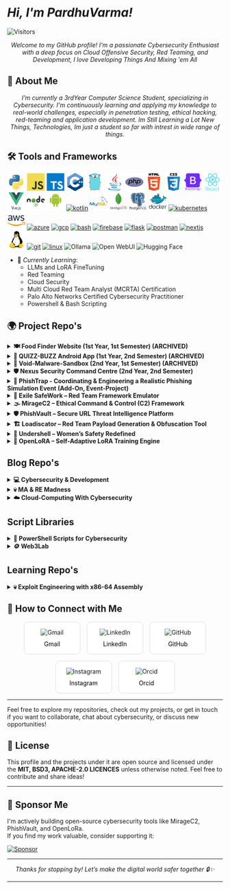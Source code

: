 # *Hi, I'm PardhuVarma!*
![Visitors](https://komarev.com/ghpvc/?username=PardhuSreeRushiVarma20060119&color=blue)

<p align="center">
  <em>Welcome to my GitHub profile! I'm a passionate Cybersecurity Enthusiast with a deep focus on Cloud Offensive Security, Red Teaming, and Development, I love Developing Things And Mixing 'em All</em>
</p>

## 🚀 About Me

<p align="center">
  <em>I’m currently a 3rdYear Computer Science Student, specializing in Cybersecurity. I'm continuously learning and applying my knowledge to real-world challenges, especially in penetration testing, ethical hacking, red-teaming and application development. Im Still Learning a Lot New Things, Technologies, Im just a student so far with intrest in wide range of things. </em>
</p>

## 🛠️ Tools and Frameworks

<p><a target="_blank" href="https://raw.githubusercontent.com/devicons/devicon/master/icons/python/python-original.svg" style="display: inline-block;"><img src="https://raw.githubusercontent.com/devicons/devicon/master/icons/python/python-original.svg" alt="python" width="42" height="42" /></a>
<a target="_blank" href="https://raw.githubusercontent.com/devicons/devicon/master/icons/javascript/javascript-original.svg" style="display: inline-block;"><img src="https://raw.githubusercontent.com/devicons/devicon/master/icons/javascript/javascript-original.svg" alt="javascript" width="42" height="42" /></a>
<a target="_blank" href="https://raw.githubusercontent.com/devicons/devicon/master/icons/typescript/typescript-original.svg" style="display: inline-block;"><img src="https://raw.githubusercontent.com/devicons/devicon/master/icons/typescript/typescript-original.svg" alt="typescript" width="42" height="42" /></a>
<a target="_blank" href="https://raw.githubusercontent.com/devicons/devicon/master/icons/cplusplus/cplusplus-original.svg" style="display: inline-block;"><img src="https://raw.githubusercontent.com/devicons/devicon/master/icons/cplusplus/cplusplus-original.svg" alt="cplusplus" width="42" height="42" /></a>
<a target="_blank" href="https://raw.githubusercontent.com/devicons/devicon/master/icons/go/go-original.svg" style="display: inline-block;"><img src="https://raw.githubusercontent.com/devicons/devicon/master/icons/go/go-original.svg" alt="go" width="42" height="42" /></a>
<a target="_blank" href="https://raw.githubusercontent.com/devicons/devicon/master/icons/java/java-original.svg" style="display: inline-block;"><img src="https://raw.githubusercontent.com/devicons/devicon/master/icons/java/java-original.svg" alt="java" width="42" height="42" /></a>
<a target="_blank" href="https://raw.githubusercontent.com/devicons/devicon/master/icons/php/php-original.svg" style="display: inline-block;"><img src="https://raw.githubusercontent.com/devicons/devicon/master/icons/php/php-original.svg" alt="php" width="42" height="42" /></a>
<a target="_blank" href="https://raw.githubusercontent.com/devicons/devicon/master/icons/html5/html5-original-wordmark.svg" style="display: inline-block;"><img src="https://raw.githubusercontent.com/devicons/devicon/master/icons/html5/html5-original-wordmark.svg" alt="html5" width="42" height="42" /></a>
<a target="_blank" href="https://raw.githubusercontent.com/devicons/devicon/master/icons/css3/css3-original-wordmark.svg" style="display: inline-block;"><img src="https://raw.githubusercontent.com/devicons/devicon/master/icons/css3/css3-original-wordmark.svg" alt="css3" width="42" height="42" /></a>
<a target="_blank" href="https://raw.githubusercontent.com/devicons/devicon/master/icons/bootstrap/bootstrap-plain-wordmark.svg" style="display: inline-block;"><img src="https://raw.githubusercontent.com/devicons/devicon/master/icons/bootstrap/bootstrap-plain-wordmark.svg" alt="bootstrap" width="42" height="42" /></a>
<a target="_blank" href="https://raw.githubusercontent.com/devicons/devicon/master/icons/react/react-original-wordmark.svg" style="display: inline-block;"><img src="https://raw.githubusercontent.com/devicons/devicon/master/icons/react/react-original-wordmark.svg" alt="react" width="42" height="42" /></a>
<a target="_blank" href="https://raw.githubusercontent.com/devicons/devicon/master/icons/vuejs/vuejs-original-wordmark.svg" style="display: inline-block;"><img src="https://raw.githubusercontent.com/devicons/devicon/master/icons/vuejs/vuejs-original-wordmark.svg" alt="vuejs" width="42" height="42" /></a>
<a target="_blank" href="https://raw.githubusercontent.com/devicons/devicon/master/icons/nodejs/nodejs-original-wordmark.svg" style="display: inline-block;"><img src="https://raw.githubusercontent.com/devicons/devicon/master/icons/nodejs/nodejs-original-wordmark.svg" alt="nodejs" width="42" height="42" /></a>
<a target="_blank" href="https://raw.githubusercontent.com/devicons/devicon/master/icons/android/android-original-wordmark.svg" style="display: inline-block;"><img src="https://raw.githubusercontent.com/devicons/devicon/master/icons/android/android-original-wordmark.svg" alt="android" width="42" height="42" /></a>
<a target="_blank" href="https://www.vectorlogo.zone/logos/kotlinlang/kotlinlang-icon.svg" style="display: inline-block;"><img src="https://www.vectorlogo.zone/logos/kotlinlang/kotlinlang-icon.svg" alt="kotlin" width="42" height="42" /></a>
<a target="_blank" href="https://raw.githubusercontent.com/devicons/devicon/master/icons/mysql/mysql-original-wordmark.svg" style="display: inline-block;"><img src="https://raw.githubusercontent.com/devicons/devicon/master/icons/mysql/mysql-original-wordmark.svg" alt="mysql" width="42" height="42" /></a>
<a target="_blank" href="https://raw.githubusercontent.com/devicons/devicon/master/icons/mongodb/mongodb-original-wordmark.svg" style="display: inline-block;"><img src="https://raw.githubusercontent.com/devicons/devicon/master/icons/mongodb/mongodb-original-wordmark.svg" alt="mongodb" width="42" height="42" /></a>
<a target="_blank" href="https://raw.githubusercontent.com/devicons/devicon/master/icons/postgresql/postgresql-original-wordmark.svg" style="display: inline-block;"><img src="https://raw.githubusercontent.com/devicons/devicon/master/icons/postgresql/postgresql-original-wordmark.svg" alt="postgresql" width="42" height="42" /></a>
<a target="_blank" href="https://raw.githubusercontent.com/devicons/devicon/master/icons/docker/docker-original-wordmark.svg" style="display: inline-block;"><img src="https://raw.githubusercontent.com/devicons/devicon/master/icons/docker/docker-original-wordmark.svg" alt="docker" width="42" height="42" /></a>
<a target="_blank" href="https://www.vectorlogo.zone/logos/kubernetes/kubernetes-icon.svg" style="display: inline-block;"><img src="https://www.vectorlogo.zone/logos/kubernetes/kubernetes-icon.svg" alt="kubernetes" width="42" height="42" /></a>
<a target="_blank" href="https://raw.githubusercontent.com/devicons/devicon/master/icons/amazonwebservices/amazonwebservices-original-wordmark.svg" style="display: inline-block;"><img src="https://raw.githubusercontent.com/devicons/devicon/master/icons/amazonwebservices/amazonwebservices-original-wordmark.svg" alt="aws" width="42" height="42" /></a>
<a target="_blank" href="https://www.vectorlogo.zone/logos/microsoft_azure/microsoft_azure-icon.svg" style="display: inline-block;"><img src="https://www.vectorlogo.zone/logos/microsoft_azure/microsoft_azure-icon.svg" alt="azure" width="42" height="42" /></a>
<a target="_blank" href="https://www.vectorlogo.zone/logos/google_cloud/google_cloud-icon.svg" style="display: inline-block;"><img src="https://www.vectorlogo.zone/logos/google_cloud/google_cloud-icon.svg" alt="gcp" width="42" height="42" /></a>
<a target="_blank" href="https://www.vectorlogo.zone/logos/gnu_bash/gnu_bash-icon.svg" style="display: inline-block;"><img src="https://www.vectorlogo.zone/logos/gnu_bash/gnu_bash-icon.svg" alt="bash" width="42" height="42" /></a>
<a target="_blank" href="https://www.vectorlogo.zone/logos/firebase/firebase-icon.svg" style="display: inline-block;"><img src="https://www.vectorlogo.zone/logos/firebase/firebase-icon.svg" alt="firebase" width="42" height="42" /></a>
<a target="_blank" href="https://www.vectorlogo.zone/logos/pocoo_flask/pocoo_flask-icon.svg" style="display: inline-block;"><img src="https://www.vectorlogo.zone/logos/palletsprojects_flask/palletsprojects_flask-ar21.svg" alt="flask" width="42" height="42" /></a>
<a target="_blank" href="https://www.vectorlogo.zone/logos/getpostman/getpostman-icon.svg" style="display: inline-block;"><img src="https://www.vectorlogo.zone/logos/getpostman/getpostman-icon.svg" alt="postman" width="42" height="42" /></a>
<a target="_blank" href="https://cdn.worldvectorlogo.com/logos/nextjs-2.svg" style="display: inline-block;"><img src="https://cdn.worldvectorlogo.com/logos/nextjs-2.svg" alt="nextjs" width="42" height="42" /></a>
<a target="_blank" href="https://raw.githubusercontent.com/devicons/devicon/master/icons/linux/linux-original.svg" style="display: inline-block;"><img src="https://raw.githubusercontent.com/devicons/devicon/master/icons/linux/linux-original.svg" alt="linux" width="42" height="42" /></a>
<a target="_blank" href="https://www.vectorlogo.zone/logos/git-scm/git-scm-icon.svg" style="display: inline-block;"><img src="https://www.vectorlogo.zone/logos/git-scm/git-scm-icon.svg" alt="git" width="42" height="42" /></a>
<a target="_blank" href="https://github.com/user-attachments/assets/a5952035-c500-4e7e-9ae7-cdffaccdb5c0" style="display: inline-block;"><img src="https://github.com/user-attachments/assets/a5952035-c500-4e7e-9ae7-cdffaccdb5c0" alt="linux" width="42" height="42" /></a>
<!-- Ollama -->
<a target="_blank">
  <img src="https://github.com/user-attachments/assets/c495b7e3-5365-41f1-b1ab-07092b335f7c" alt="Ollama" width="42" height="42" />
</a>
<!-- Open WebUI -->
<a target="_blank">
  <img src="https://github.com/user-attachments/assets/96f8780d-0fc5-4a10-baf4-7a09e9c35bb1" alt="Open WebUI" width="42" height="42" />
</a>
<!-- HuggingFace/LLM -->
<a target="_blank">
  <img src="https://huggingface.co/front/assets/huggingface_logo-noborder.svg" alt="Hugging Face" width="42" height="42" />
</a>
</p>

- 🌱 *Currently Learning*:
  - LLMs and LoRA FineTuning
  - Red Teaming
  - Cloud Security 
  - Multi Cloud Red Team Analyst (MCRTA) Certification
  - Palo Alto Networks Certified Cybersecurity Practitioner
  - Powershell & Bash Scripting

## 🌍 Project Repo's

<details>
  <summary><strong>🍽️ Food Finder Website (1st Year, 1st Semester) (ARCHIVED) </strong></summary>

  - **📌 Purpose**: The Food Finder Website helps users discover food options based on location, cuisine, and other preferences. It is designed to make finding food easier and faster.
  - **🔗 GitHub Repo**: [Food-Finder Website](https://github.com/PardhuSreeRushiVarma20060119/Food-Finder-Website)

</details>

<details>
  <summary><strong>📱 QUIZZ-BUZZ Android App (1st Year, 2nd Semester) (ARCHIVED) </strong></summary>

  - **📌 Purpose**: QUIZZ-BUZZ is an interactive mobile application designed to engage users with quizzes on various topics. Users can challenge their knowledge and learn new things in a fun and engaging way.
  - **🔗 GitHub Repo**: [QUIZZ-BUZZ Android App](https://github.com/PardhuSreeRushiVarma20060119/QUIZZ-BUZZ-Android-App-)

</details>

<details>
  <summary><strong>🧪 Void-Malware-Sandbox (2nd Year, 1st Semester) (ARCHIVED) </strong></summary>

  - **📌 Purpose**: A sandbox environment designed for analyzing and studying malware behavior.
  - **🔗 GitHub Repo**: [Void-Malware-Sandbox GitHub](https://github.com/PardhuSreeRushiVarma20060119/Void-Malware-Sandbox)

</details>

<details>
  <summary><strong>🛡️ Nexus Security Command Centre (2nd Year, 2nd Semester)</strong></summary>

  - **📌 Purpose**: A comprehensive web-based platform for enhancing cybersecurity management and threat detection.
  - **🔗 GitHub Repo**: [The-Nexus-Security](https://github.com/PardhuSreeRushiVarma20060119/The-Nexus-Security)

</details>

<details>
  <summary><strong>🎣 PhishTrap - Coordinating & Engineering a Realistic Phishing Simulation Event (Add-On, Event-Project)</strong></summary>

  - **📌 Purpose**: An Immersive Phishing Simulation Challenge where participants took on the role of adversaries to ethically breach human-layer defenses through advanced phishing tactics and social engineering techniques.
  - **🔗 GitHub Repo**: [The-PhishTrap](https://github.com/PardhuSreeRushiVarma20060119/PhishTrap)

</details>

<details>
  <summary><strong> 🧪 Exile SafeWork – Red Team Framework Emulator </strong></summary>

  - **📌 Purpose**: A completely safe, educational red team framework emulator to understand the structure and flow of staged compromises — from droppers to post-exploitation — with no real exploits or payloads.
  - **🔗 GitHub Repo**: [Exile SafeWork](https://github.com/PardhuSreeRushiVarma20060119/Exile)

</details>

<details>
  <summary><strong> 🌫 MirageC2 – Ethical Command & Control (C2) Framework </strong></summary>

  - **📌 Purpose**: To build a modular, cloud-native C2 backend for ethical red teaming, adversary simulation, and botnet behavior research — fully legal and lab-safe.
  - **🔗 GitHub Repo**: [MirageC2 Backend](https://github.com/PardhuSreeRushiVarma20060119/MirageC2.git)

</details>

<details>
  <summary><strong> 🛡️ PhishVault – Secure URL Threat Intelligence Platform </strong></summary>

  - **📌 Purpose**: PhishVault is a collaborative platform for investigating, storing, and analyzing potentially malicious URLs. Designed for researchers, analysts, and threat hunters to manage phishing intelligence with clarity and precision.
  - **👥 Team**:
    - 🎨 **[Tejaswini](https://github.com/Tejaswini4119)** – Frontend Dev & Project Lead  
    - 🛠️ **[PardhuVarma](https://github.com/PardhuSreeRushiVarma20060119)** – Backend Dev, API Designer, Security Architect, Docker Deployment.
- **🔗 GitHub Repo**: [PhishVault](https://github.com/Tejaswini4119/PhishVault)

</details>

<details>
  <summary><strong> 🏗️ Loadiscator – Red Team Payload Generation & Obfuscation Tool </strong></summary>

  - **📌 Purpose**: **Loadiscator** is a modular, extensible framework for generating, obfuscating, and delivering payloads for red team operations, adversary simulation, and AV/EDR evasion research. It supports multiple languages, advanced obfuscation, encryption, fileless execution, and C2 integrations. The framework is designed for CLI usage, with a focus on research, education, and authorized security testing.
  - **🔗 GitHub Repo**: [Loadiscator](https://github.com/PardhuSreeRushiVarma20060119/loadiscator)

</details>

<details>
  <summary><strong> 🚨 Undershell – Women’s Safety Redefined </strong></summary>

  - **📌 Purpose**: Undershell is a proactive women’s safety platform combining real-time SOS, voice activation, signal-less communication, and hardware support to ensure no woman is left alone in danger — even offline.
  
  - **👥 Core Team**:
    - 👩‍💻 [K. Rupa Yeshvitha](https://github.com/Rupakaredla)
    - 🧑‍💻 [K. Pardhu Sree Rushi Varma](https://github.com/PardhuSreeRushiVarma20060119)
    - 👨‍🔧 E. Arun Goud
    - 👨‍💼 K. Veera Babu

  - **🔗 GitHub Repo**: *(Internal)*
  - 📬 Contact: undershell24@gmail.com

</details>

<details>
  <summary><strong> 🧠 OpenLoRA – Self-Adaptive LoRA Training Engine </strong></summary>

  - **📌 Purpose**: OpenLoRA transforms local environments into intelligent fine-tuning engines for large language models (LLMs), with AI-guided feedback, persistent training memory, and modular CLI/UI interfaces.
- **🔗 GitHub Repo**: [OpenLoRA](https://github.com/PardhuSreeRushiVarma20060119/OpenLoRA)

</details>

## Blog Repo's
<details>
  <summary><strong>💻 Cybersecurity & Development </strong></summary>

  - **📌 Purpose**: A living repository documenting my journey through Cybersecurity.
  - **🔗 GitHub Repo**: [Cybersecurity & Development](https://github.com/PardhuSreeRushiVarma20060119/CybersecurityAndDevelopment/tree/main)

</details>

<details>
  <summary><strong>💀 MA & RE Madness </strong></summary>

  - **📌 Purpose**: Malware Analysis & Reverse Engineering Repository
 - **🔗 GitHub Repo**: [MA-and-RE-Madness](https://github.com/PardhuSreeRushiVarma20060119/MA-and-RE-Madness)

</details>

<details>
  <summary><strong> ☁️ Cloud-Computing With Cybersecurity </strong></summary>

  - **📌 Purpose**: Cloud Security & Computing
  - **🔗 GitHub Repo**: [Cloud Computiing With Cybersecurity](https://github.com/PardhuSreeRushiVarma20060119/Cloud-Computing-With-Cybersecurity)

</details>

## Script Libraries

<details>
  <summary><strong> 🧰 PowerShell Scripts for Cybersecurity </strong></summary>

  - **📌 Purpose**: A categorized collection of PowerShell scripts for Red Teaming, Blue Teaming, Recon, and System Auditing.
  - **🔗 GitHub Repo**: [PowerShell Scripts for Cybersecurity](https://github.com/PardhuSreeRushiVarma20060119/Powershell-Scripts-For-Cybersecurity)

</details>

<details>
  <summary><strong> 🪙 Web3Lab </strong></summary>

  - **📌 Purpose**: A personal collection of smart contract practice scripts and CTF challenge solutions focused on Ethereum-based blockchain environments. Includes exercises from platforms like Capture The Ether, Ethernaut, and custom exploit scenarios built using Solidity, Remix, and Hardhat.
  - **🔗 GitHub Repo**: [Web3Lab](https://github.com/PardhuSreeRushiVarma20060119/Web3Lab)

</details>

## Learning Repo's

<details>
  <summary><strong>💀 Exploit Engineering with x86-64 Assembly </strong></summary>

  - **📌 Purpose**: Welcome to the definitive record of my journey into x86-64 Assembly Language, System-Level Programming, Reverse Engineering, and Exploit Development.
  - **🔗 GitHub Repo**: [Exploit Engineering with x86-64 Assembly](https://github.com/PardhuSreeRushiVarma20060119/ExploitEngineering-With-x86-64-Assembly)

</details>


## 💬 How to Connect with Me
<!-- Social / Contact -->
<div align="center" style="display: flex; flex-wrap: wrap; gap: 15px; justify-content: center;">

  <a href="mailto:pardhusreerushivarma@gmail.com" target="_blank" style="text-decoration: none;">
    <div style="border: 1px solid #ddd; border-radius: 10px; padding: 15px; width: 100px; text-align: center; background: #fff;">
      <img src="https://cdn-icons-png.flaticon.com/512/732/732200.png" alt="Gmail" width="40">
      <p style="margin: 10px 0 0; font-size: 14px; color: #000;">Gmail</p>
    </div>
  </a>

  <a href="https://www.linkedin.com/in/pardhu-sri-rushi-varma-konduru-696886279" target="_blank" style="text-decoration: none;">
    <div style="border: 1px solid #ddd; border-radius: 10px; padding: 15px; width: 100px; text-align: center; background: #fff;">
      <img src="https://cdn-icons-png.flaticon.com/512/174/174857.png" alt="LinkedIn" width="40">
      <p style="margin: 10px 0 0; font-size: 14px; color: #000;">LinkedIn</p>
    </div>
  </a>

  <a href="https://github.com/PardhuSreeRushiVarma20060119" target="_blank" style="text-decoration: none;">
    <div style="border: 1px solid #ddd; border-radius: 10px; padding: 15px; width: 100px; text-align: center; background: #fff;">
      <img src="https://cdn-icons-png.flaticon.com/512/733/733553.png" alt="GitHub" width="40">
      <p style="margin: 10px 0 0; font-size: 14px; color: #000;">GitHub</p>
    </div>
  </a>

  <a href="https://www.instagram.com/pardhu.varma_x/" target="_blank" style="text-decoration: none;">
    <div style="border: 1px solid #ddd; border-radius: 10px; padding: 15px; width: 100px; text-align: center; background: #fff;">
      <img src="https://cdn-icons-png.flaticon.com/512/2111/2111463.png" alt="Instagram" width="40">
      <p style="margin: 10px 0 0; font-size: 14px; color: #000;">Instagram</p>
    </div>
  </a>

  <a href="https://orcid.org/0009-0005-3251-9944" target="_blank" style="text-decoration: none;">
    <div style="border: 1px solid #ddd; border-radius: 10px; padding: 15px; width: 100px; text-align: center; background: #fff;">
      <img src="https://upload.wikimedia.org/wikipedia/commons/0/06/ORCID_iD.svg" alt="Orcid" width="40">
      <p style="margin: 10px 0 0; font-size: 14px; color: #000;">Orcid</p>
    </div>
  </a>

</div>


---
Feel free to explore my repositories, check out my projects, or get in touch if you want to collaborate, chat about cybersecurity, or discuss new opportunities!

## 📄 License
This profile and the projects under it are open source and licensed under the **MIT, BSD3, APACHE-2.0 LICENCES** unless otherwise noted. Feel free to contribute and share ideas!

---

## 💖 Sponsor Me

I'm actively building open-source cybersecurity tools like MirageC2, PhishVault, and OpenLoRa.  
If you find my work valuable, consider supporting it:

[![Sponsor](https://img.shields.io/badge/Sponsor-PardhuVarma-blue?style=for-the-badge&logo=github-sponsors&logoColor=white)](https://github.com/sponsors/PardhuSreeRushiVarma20060119)

---

<p align="center">
  <em>Thanks for stopping by! Let’s make the digital world safer together 🔒✨</em>
</p>

---

